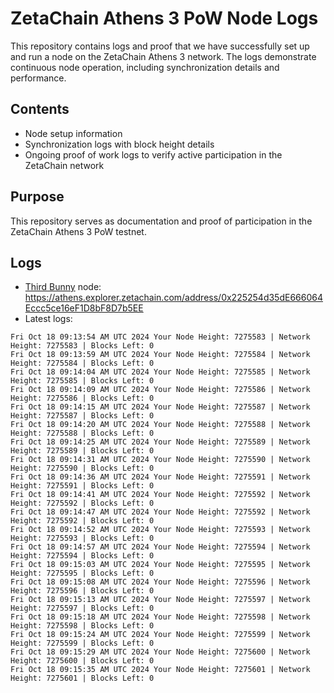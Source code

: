 # ZetaChain Athens 3 PoW Node Logs
This repository contains logs and proof that we have successfully set up and run a node on the ZetaChain Athens 3 network. The logs demonstrate continuous node operation, including synchronization details and performance.

## Contents
- Node setup information
- Synchronization logs with block height details
- Ongoing proof of work logs to verify active participation in the ZetaChain network

## Purpose
This repository serves as documentation and proof of participation in the ZetaChain Athens 3 PoW testnet.

## Logs

- [Third Bunny](https://thirdbunny.xyz/) node: https://athens.explorer.zetachain.com/address/0x225254d35dE666064Eccc5ce16eF1D8bF8D7b5EE
- Latest logs:
```
Fri Oct 18 09:13:54 AM UTC 2024 Your Node Height: 7275583 | Network Height: 7275583 | Blocks Left: 0
Fri Oct 18 09:13:59 AM UTC 2024 Your Node Height: 7275584 | Network Height: 7275584 | Blocks Left: 0
Fri Oct 18 09:14:04 AM UTC 2024 Your Node Height: 7275585 | Network Height: 7275585 | Blocks Left: 0
Fri Oct 18 09:14:09 AM UTC 2024 Your Node Height: 7275586 | Network Height: 7275586 | Blocks Left: 0
Fri Oct 18 09:14:15 AM UTC 2024 Your Node Height: 7275587 | Network Height: 7275587 | Blocks Left: 0
Fri Oct 18 09:14:20 AM UTC 2024 Your Node Height: 7275588 | Network Height: 7275588 | Blocks Left: 0
Fri Oct 18 09:14:25 AM UTC 2024 Your Node Height: 7275589 | Network Height: 7275589 | Blocks Left: 0
Fri Oct 18 09:14:31 AM UTC 2024 Your Node Height: 7275590 | Network Height: 7275590 | Blocks Left: 0
Fri Oct 18 09:14:36 AM UTC 2024 Your Node Height: 7275591 | Network Height: 7275591 | Blocks Left: 0
Fri Oct 18 09:14:41 AM UTC 2024 Your Node Height: 7275592 | Network Height: 7275592 | Blocks Left: 0
Fri Oct 18 09:14:47 AM UTC 2024 Your Node Height: 7275592 | Network Height: 7275592 | Blocks Left: 0
Fri Oct 18 09:14:52 AM UTC 2024 Your Node Height: 7275593 | Network Height: 7275593 | Blocks Left: 0
Fri Oct 18 09:14:57 AM UTC 2024 Your Node Height: 7275594 | Network Height: 7275594 | Blocks Left: 0
Fri Oct 18 09:15:03 AM UTC 2024 Your Node Height: 7275595 | Network Height: 7275595 | Blocks Left: 0
Fri Oct 18 09:15:08 AM UTC 2024 Your Node Height: 7275596 | Network Height: 7275596 | Blocks Left: 0
Fri Oct 18 09:15:13 AM UTC 2024 Your Node Height: 7275597 | Network Height: 7275597 | Blocks Left: 0
Fri Oct 18 09:15:18 AM UTC 2024 Your Node Height: 7275598 | Network Height: 7275598 | Blocks Left: 0
Fri Oct 18 09:15:24 AM UTC 2024 Your Node Height: 7275599 | Network Height: 7275599 | Blocks Left: 0
Fri Oct 18 09:15:29 AM UTC 2024 Your Node Height: 7275600 | Network Height: 7275600 | Blocks Left: 0
Fri Oct 18 09:15:35 AM UTC 2024 Your Node Height: 7275601 | Network Height: 7275601 | Blocks Left: 0
```
